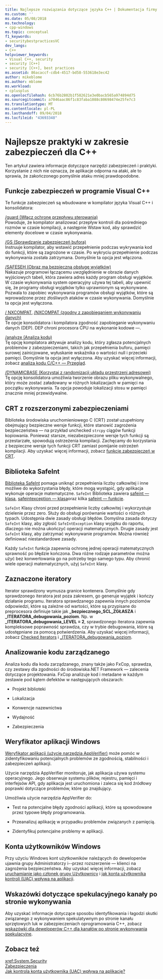 ```yaml
---
title: Najlepsze rozwiązania dotyczące języka C++ | Dokumentacja firmy Microsoft
ms.custom: ''
ms.date: 05/08/2018
ms.technology:
- cpp-windows
ms.topic: conceptual
f1_keywords:
- securitybestpracticesVC
dev_langs:
- C++
helpviewer_keywords:
- Visual C++, security
- security [C++]
- security [C++], best practices
ms.assetid: 86acaccf-cdb4-4517-bd58-553618e3ec42
author: mikeblome
ms.author: mblome
ms.workload:
- cplusplus
ms.openlocfilehash: 6cb76b2802b1f582621e3e0bacb565a974894d75
ms.sourcegitcommit: a7046aac86f1c83faba1088c80698474e25fe7c3
ms.translationtype: MT
ms.contentlocale: pl-PL
ms.lasthandoff: 09/04/2018
ms.locfileid: "43693348"
---
```

# <a name="security-best-practices-for-c"></a>Najlepsze praktyki w zakresie zabezpieczeń dla C++

Ten artykuł zawiera informacje dotyczące narzędzi zabezpieczeń i praktyki. Korzystanie z nich nie oznacza, że aplikacje odporna na ataki, ale to sprawia, że zakończonego pomyślnie ataku mniej prawdopodobne.  
  
## <a name="visual-c-security-features"></a>Funkcje zabezpieczeń w programie Visual C++

 Te funkcje zabezpieczeń są wbudowane w kompilator języka Visual C++ i konsolidatora:  
  
 [/guard (Włącz ochronę przepływu sterowania)](../build/reference/guard-enable-control-flow-guard.md)  
 Powoduje, że kompilator analizować przepływ kontroli dla pośredniego rozmów w czasie kompilacji, a następnie Wstaw kod, aby sprawdzić elementy docelowe w czasie wykonywania.  
  
 [/GS (Sprawdzanie zabezpieczeń bufora)](../build/reference/gs-buffer-security-check.md)  
 Instruuje kompilator, aby wstawić przepełnienie podczas wykrywania kod do funkcji, które są zagrożone w czasie. Po wykryciu przepełnienie podczas wykonywania została zatrzymana. Domyślnie ta opcja jest włączona.  
  
 [/SAFESEH (Obraz ma bezpieczną obsługę wyjątków)](../build/reference/safeseh-image-has-safe-exception-handlers.md)  
 Nakazuje programowi łączącemu uwzględnienie w obrazie danych wyjściowych tabeli, która zawiera adres każdy program obsługi wyjątków. W czasie wykonywania system operacyjny używa tej tabeli, aby upewnić się, że programy obsługi wyjątków tylko uprawnionym są wykonywane. Pozwala to zapobiec wykonywania programów obsługi wyjątków, które są wprowadzone przez złośliwych ataków w czasie wykonywania. Domyślnie ta opcja jest wyłączona.  
  
 [/ NXCOMPAT](../build/reference/nxcompat.md), [/NXCOMPAT (zgodny z zapobieganiem wykonywaniu danych)](../build/reference/nxcompat-compatible-with-data-execution-prevention.md)  
 Te opcje konsolidatora i kompilatora zgodność zapobieganie wykonywaniu danych (DEP). DEP chroni procesora CPU na wykonanie kodowe —.  
  
 [/analyze (Analiza kodu)](../build/reference/analyze-code-analysis.md)  
 Tę opcję kompilatora aktywuje analizy kodu, który zgłasza potencjalnych problemów z zabezpieczeniami, takich jak przepełnienia buforu, pamięci surowej zainicjowane, wyłuskanie wskaźnika o wartości null i przecieki pamięci. Domyślnie ta opcja jest wyłączona. Aby uzyskać więcej informacji, zobacz [analiza kodu C/C++ — Przegląd](/visualstudio/code-quality/code-analysis-for-c-cpp-overview).  
  
 [/DYNAMICBASE (Korzystaj z randomizacji układu przestrzeni adresowej)](../build/reference/dynamicbase-use-address-space-layout-randomization.md)  
 Tę opcję konsolidatora umożliwia tworzenie obrazu pliku wykonywalnego, który może zostać załadowany w różnych lokalizacjach w pamięci na początku wykonywania. Ta opcja powoduje lokalizacji stosu w pamięci znacznie mniej przewidywalne.  
  
## <a name="security-enhanced-crt"></a>CRT z rozszerzonymi zabezpieczeniami  
 Biblioteka środowiska uruchomieniowego C (CRT) został uzupełniony obejmujący bezpieczne wersje funkcji, które stanowić zagrożenia bezpieczeństwa — na przykład unchecked `strcpy` ciągów funkcji kopiowania. Ponieważ starsze, niezabezpieczone wersje tych funkcji są przestarzałe, spowodują ostrzeżenia kompilacji. Zachęcamy do korzystania z bezpieczne wersje tych funkcji CRT zamiast pomijanie ostrzeżeń kompilacji. Aby uzyskać więcej informacji, zobacz [funkcje zabezpieczeń w CRT](../c-runtime-library/security-features-in-the-crt.md).  
  
## <a name="safeint-library"></a>Biblioteka SafeInt  
 [Biblioteka SafeInt](../windows/safeint-library.md) pomaga uniknąć przepełnienia liczby całkowitej i inne możliwe do wykorzystania błędy, które mogą wystąpić, gdy aplikacja wykonuje operacje matematyczne. `SafeInt` Biblioteka zawiera [safeint — klasa](../windows/safeint-class.md), [safeintexception — klasa](../windows/safeintexception-class.md)oraz kilka [safeint — funkcje](../windows/safeint-functions.md).  
  
 `SafeInt` Klasy chroni przed przepełnienie liczby całkowitej i wykorzystuje dzielenie przez zero. Służy do obsługi porównanie wartości o różnych typach. Udostępnia dwie zasady obsługi błędów. Domyślna zasada dotyczy `SafeInt` klasy, aby zgłosić `SafeIntException` klasy wyjątku do raportu, dlaczego nie można ukończyć operacji matematycznych. Drugie zasady jest `SafeInt` klasy, aby zatrzymać wykonywanie programów. Można również definiować niestandardowe zasady.  
  
 Każdy `SafeInt` funkcja zapewnia ochronę jednej operacji matematycznych sprawność po błędzie kończona. Dwa różne rodzaje parametrów można użyć bez konwertowania go na potrzeby tego samego typu. Aby chronić wiele operacji matematycznych, użyj `SafeInt` klasy.  
  
## <a name="checked-iterators"></a>Zaznaczone iteratory  
 Iterator sprawdzony wymusza granice kontenera. Domyślnie gdy sprawdzonego iteratora jest poza zakresem, go generuje wyjątek i kończy działanie programu. Iteratora sprawdzanego zapewnia innych poziomów odpowiedzi, które są zależne od wartości, które są przypisane do preprocesora definiuje takie jak  **\_bezpiecznego\_SCL\_ZGŁASZA** i  **\_ITERATORA\_debugowania\_poziom**. Np. w  **\_ITERATORA\_debugowania\_LEVEL = 2**, sprawdzonego iteratora zapewnia kompleksowe poprawność sprawdza, czy w trybie debugowania, które są udostępniane za pomocą potwierdzenia. Aby uzyskać więcej informacji, zobacz [Checked Iterators](../standard-library/checked-iterators.md) i [ \_ITERATORA\_debugowania\_poziom](../standard-library/iterator-debug-level.md).  
  
## <a name="code-analysis-for-managed-code"></a>Analizowanie kodu zarządzanego  
 Analiza kodu dla kodu zarządzanego, znany także jako FxCop, sprawdza, czy zestawy dla zgodności do środowiska.NET Framework — zalecenia dotyczące projektowania. FxCop analizuje kod i metadane w każdym zestawie pod kątem defektów w następujących obszarach:  
  
-   Projekt biblioteki  
  
-   Lokalizacja  
  
-   Konwencje nazewnictwa  
  
-   Wydajność  
  
-   Zabezpieczenia  
  
## <a name="windows-application-verifier"></a>Weryfikator aplikacji Windows  
 [Weryfikator aplikacji (użycie narzędzia AppVerifier)](/windows-hardware/drivers/debugger/application-verifier
) może pomóc w zidentyfikowaniu potencjalnych problemów ze zgodnością, stabilności i zabezpieczeń aplikacji.  
  
 Użycie narzędzia AppVerifier monitoruje, jak aplikacja używa systemu operacyjnego. Jego obserwuje systemu plików, rejestru, pamięci i interfejsów API, gdy aplikacja jest uruchomiona i zaleca się kod źródłowy poprawki dotyczące problemów, które go znajdujący.  
  
 Umożliwia użycie narzędzia AppVerifier do:  
  
-   Test na potencjalne błędy zgodności aplikacji, które są spowodowane przez typowe błędy programowania.  
  
-   Przeanalizuj aplikację w przypadku problemów związanych z pamięcią.  

-   Zidentyfikuj potencjalne problemy w aplikacji.  
  

## <a name="windows-user-accounts"></a>Konta użytkowników Windows  
 Przy użyciu Windows kont użytkowników należących do deweloperów ujawnia grupy Administratorzy i--przez rozszerzenie — klienci na zagrożenia bezpieczeństwa. Aby uzyskać więcej informacji, zobacz [uruchamianie jako członek grupy Użytkownicy](running-as-a-member-of-the-users-group.md) i [jak konta użytkownika kontroli (UAC) wpływa na aplikacji](how-user-account-control-uac-affects-your-application.md).

## <a name="guidance-for-speculative-execution-side-channels"></a>Wskazówki dotyczące spekulacyjnego kanały po stronie wykonywania

Aby uzyskać informacje dotyczące sposobu identyfikowania i łagodzi skutki związanego z wykonywaniem spekulatywnym po stronie kanału sprzętowych luk w zabezpieczeniach oprogramowania C++, zobacz [wskazówki dla deweloperów C++ dla kanałów po stronie wykonywania spekulacyjne](developer-guidance-speculative-execution.md).

## <a name="see-also"></a>Zobacz też  
<xref:System.Security>   
[Zabezpieczenia](/dotnet/standard/security/index)   
[Jak kontrola konta użytkownika (UAC) wpływa na aplikację?](how-user-account-control-uac-affects-your-application.md)